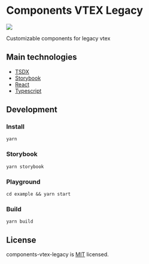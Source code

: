 # Components VTEX Legacy

![](https://img.shields.io/github/package-json/v/leonardoxoliveira/components-vtex-legacy)

Customizable components for legacy vtex

## Main technologies

- [TSDX](https://tsdx.io/)
- [Storybook](https://storybook.js.org/)
- [React](https://pt-br.reactjs.org/)
- [Typescript](https://www.typescriptlang.org/)

## Development

### Install

```
yarn
```

### Storybook

```
yarn storybook
```

### Playground

```
cd example && yarn start
```

### Build

```
yarn build
```

## License

components-vtex-legacy is [MIT](LICENSE) licensed.
